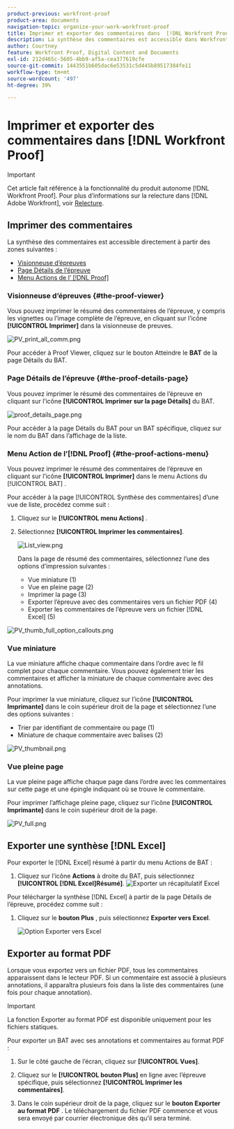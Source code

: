 ```yaml
---
product-previous: workfront-proof
product-area: documents
navigation-topic: organize-your-work-workfront-proof
title: Imprimer et exporter des commentaires dans  [!DNL Workfront Proof]
description: La synthèse des commentaires est accessible dans Workfront Proof.
author: Courtney
feature: Workfront Proof, Digital Content and Documents
exl-id: 212d465c-5605-4bb9-af5a-cea377619cfe
source-git-commit: 1443551b605dac6e53531c5d445b89517384fe11
workflow-type: tm+mt
source-wordcount: '497'
ht-degree: 39%

---
```


# Imprimer et exporter des commentaires dans [!DNL Workfront Proof]

>[!IMPORTANT]
>
>Cet article fait référence à la fonctionnalité du produit autonome [!DNL Workfront Proof]. Pour plus d’informations sur la relecture dans [!DNL Adobe Workfront], voir [Relecture](../../../review-and-approve-work/proofing/proofing.md).

## Imprimer des commentaires

La synthèse des commentaires est accessible directement à partir des zones suivantes :

* [Visionneuse d’épreuves](#the-proof-viewer)
* [Page Détails de l’épreuve](#the-proof-details-page)
* [Menu Actions de l’ [!DNL Proof] ](#the-proof-actions-menu)

### Visionneuse d’épreuves {#the-proof-viewer}

Vous pouvez imprimer le résumé des commentaires de l’épreuve, y compris les vignettes ou l’image complète de l’épreuve, en cliquant sur l’icône **[!UICONTROL Imprimer]** dans la visionneuse de preuves.

![PV_print_all_comm.png](assets/pv-print-all-comm-350x158.png)

Pour accéder à Proof Viewer, cliquez sur le bouton Atteindre le **BAT** de la page Détails du BAT.

### Page Détails de l’épreuve {#the-proof-details-page}

Vous pouvez imprimer le résumé des commentaires de l’épreuve en cliquant sur l’icône **[!UICONTROL Imprimer sur la page Détails]** du BAT.

![proof_details_page.png](assets/proof-details-page-350x231.png)

Pour accéder à la page Détails du BAT pour un BAT spécifique, cliquez sur le nom du BAT dans l’affichage de la liste.

### Menu Action de l’[!DNL Proof] {#the-proof-actions-menu}

Vous pouvez imprimer le résumé des commentaires de l’épreuve en cliquant sur l’icône **[!UICONTROL Imprimer]** dans le menu Actions du [!UICONTROL BAT] .

Pour accéder à la page [!UICONTROL Synthèse des commentaires] d’une vue de liste, procédez comme suit :

1. Cliquez sur le **[!UICONTROL menu Actions]** .
1. Sélectionnez **[!UICONTROL Imprimer les commentaires]**.

   ![List_view.png](assets/list-view-350x155.png)

   Dans la page de résumé des commentaires, sélectionnez l’une des options d’impression suivantes :

   * Vue miniature (1)
   * Vue en pleine page (2)
   * Imprimer la page (3)
   * Exporter l’épreuve avec des commentaires vers un fichier PDF (4)
   * Exporter les commentaires de l’épreuve vers un fichier [!DNL Excel] (5)

![PV_thumb_full_option_callouts.png](assets/pv-thumb-full-option-callouts-350x154.png)

### Vue miniature

La vue miniature affiche chaque commentaire dans l’ordre avec le fil complet pour chaque commentaire. Vous pouvez également trier les commentaires et afficher la miniature de chaque commentaire avec des annotations.

Pour imprimer la vue miniature, cliquez sur l’icône **[!UICONTROL Imprimante]** dans le coin supérieur droit de la page et sélectionnez l’une des options suivantes :

* Trier par identifiant de commentaire ou page (1)
* Miniature de chaque commentaire avec balises (2)

![PV_thumbnail.png](assets/pv-thumbnail-350x290.png)

### Vue pleine page

La vue pleine page affiche chaque page dans l’ordre avec les commentaires sur cette page et une épingle indiquant où se trouve le commentaire.

Pour imprimer l’affichage pleine page, cliquez sur l’icône **[!UICONTROL Imprimante]** dans le coin supérieur droit de la page.

![PV_full.png](assets/pv-full-350x347.png)

## Exporter une synthèse [!DNL Excel]

Pour exporter le [!DNL Excel] résumé à partir du menu Actions de BAT :

1. Cliquez sur l’icône **Actions** à droite du BAT, puis sélectionnez **[!UICONTROL [!DNL Excel]Résumé]**.
   ![Exporter un récapitulatif Excel](assets/excel-summary-option.png)

Pour télécharger la synthèse [!DNL Excel] à partir de la page Détails de l’épreuve, procédez comme suit :

1. Cliquez sur le **bouton Plus** , puis sélectionnez **Exporter vers Excel**.

   ![Option Exporter vers Excel](assets/Export-to-excel-option.png)

## Exporter au format PDF

Lorsque vous exportez vers un fichier PDF, tous les commentaires apparaissent dans le lecteur PDF. Si un commentaire est associé à plusieurs annotations, il apparaîtra plusieurs fois dans la liste des commentaires (une fois pour chaque annotation).

>[!IMPORTANT]
>
>La fonction Exporter au format PDF est disponible uniquement pour les fichiers statiques.

Pour exporter un BAT avec ses annotations et commentaires au format PDF :

1. Sur le côté gauche de l’écran, cliquez sur **[!UICONTROL Vues]**.
1. Cliquez sur le **[!UICONTROL bouton Plus]** en ligne avec l’épreuve spécifique, puis sélectionnez **[!UICONTROL Imprimer les commentaires]**.

1. Dans le coin supérieur droit de la page, cliquez sur le **bouton Exporter au format PDF** . Le téléchargement du fichier PDF commence et vous sera envoyé par courrier électronique dès qu’il sera terminé.
